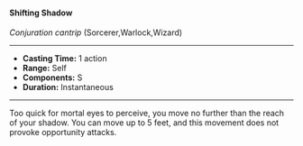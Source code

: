 #### Shifting Shadow
*Conjuration cantrip* (Sorcerer,Warlock,Wizard)
___
- **Casting Time:** 1 action
- **Range:** Self
- **Components:** S
- **Duration:** Instantaneous
---
Too quick for mortal eyes to perceive, you move no further than the reach of your shadow. You can move up to 5 feet, and this movement does not provoke opportunity attacks.
